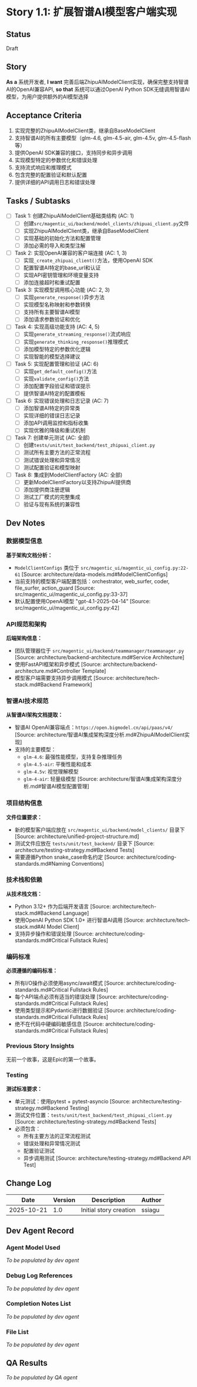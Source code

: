 # Story 1.1: 扩展智谱AI模型客户端实现

## Status
Draft

## Story

**As a** 系统开发者,
**I want** 完善后端ZhipuAIModelClient实现，确保完整支持智谱AI的OpenAI兼容API,
**so that** 系统可以通过OpenAI Python SDK无缝调用智谱AI模型，为用户提供额外的AI模型选择

## Acceptance Criteria

1. 实现完整的ZhipuAIModelClient类，继承自BaseModelClient
2. 支持智谱AI的所有主要模型（glm-4.6, glm-4.5-air, glm-4.5v, glm-4.5-flash等）
3. 提供OpenAI SDK兼容的接口，支持同步和异步调用
4. 实现模型特定的参数优化和错误处理
5. 支持流式响应和推理模式
6. 包含完整的配置验证和默认配置
7. 提供详细的API调用日志和错误处理

## Tasks / Subtasks

- [ ] Task 1: 创建ZhipuAIModelClient基础类结构 (AC: 1)
  - [ ] 创建`src/magentic_ui/backend/model_clients/zhipuai_client.py`文件
  - [ ] 实现ZhipuAIModelClient类，继承自BaseModelClient
  - [ ] 实现基础的初始化方法和配置管理
  - [ ] 添加必需的导入和类型注解

- [ ] Task 2: 实现OpenAI兼容的客户端连接 (AC: 1, 3)
  - [ ] 实现`_create_zhipuai_client()`方法，使用OpenAI SDK
  - [ ] 配置智谱AI特定的base_url和认证
  - [ ] 实现API密钥管理和环境变量支持
  - [ ] 添加连接超时和重试配置

- [ ] Task 3: 实现模型调用核心功能 (AC: 2, 3)
  - [ ] 实现`generate_response()`异步方法
  - [ ] 实现模型名称映射和参数转换
  - [ ] 支持所有主要智谱AI模型
  - [ ] 添加请求参数验证和优化

- [ ] Task 4: 实现高级功能支持 (AC: 4, 5)
  - [ ] 实现`generate_streaming_response()`流式响应
  - [ ] 实现`generate_thinking_response()`推理模式
  - [ ] 添加模型特定的参数优化逻辑
  - [ ] 实现智能的模型选择建议

- [ ] Task 5: 实现配置管理和验证 (AC: 6)
  - [ ] 实现`get_default_config()`方法
  - [ ] 实现`validate_config()`方法
  - [ ] 添加配置字段验证和错误提示
  - [ ] 提供智谱AI特定的配置模板

- [ ] Task 6: 实现错误处理和日志记录 (AC: 7)
  - [ ] 添加智谱AI特定的异常类
  - [ ] 实现详细的错误日志记录
  - [ ] 添加API调用监控和指标收集
  - [ ] 实现优雅的降级和重试机制

- [ ] Task 7: 创建单元测试 (AC: 全部)
  - [ ] 创建`tests/unit/test_backend/test_zhipuai_client.py`
  - [ ] 测试所有主要方法的正常流程
  - [ ] 测试错误处理和异常情况
  - [ ] 测试配置验证和模型映射

- [ ] Task 8: 集成到ModelClientFactory (AC: 全部)
  - [ ] 更新ModelClientFactory以支持ZhipuAI提供商
  - [ ] 添加提供商注册逻辑
  - [ ] 测试工厂模式的完整集成
  - [ ] 验证与现有系统的兼容性

## Dev Notes

### 数据模型信息
**基于架构文档分析：**
- `ModelClientConfigs` 类位于 `src/magentic_ui/magentic_ui_config.py:22-61` [Source: architecture/data-models.md#ModelClientConfigs]
- 当前支持的模型客户端配置包括：orchestrator, web_surfer, coder, file_surfer, action_guard [Source: src/magentic_ui/magentic_ui_config.py:33-37]
- 默认配置使用OpenAI模型 "gpt-4.1-2025-04-14" [Source: src/magentic_ui/magentic_ui_config.py:42]

### API规范和架构
**后端架构信息：**
- 团队管理器位于 `src/magentic_ui/backend/teammanager/teammanager.py` [Source: architecture/backend-architecture.md#Service Architecture]
- 使用FastAPI框架和异步模式 [Source: architecture/backend-architecture.md#Controller Template]
- 模型客户端需要支持异步调用模式 [Source: architecture/tech-stack.md#Backend Framework]

### 智谱AI技术规范
**从智谱AI架构文档提取：**
- 智谱AI OpenAI兼容端点：`https://open.bigmodel.cn/api/paas/v4/` [Source: architecture/智谱AI集成架构深度分析.md#ZhipuAIModelClient实现]
- 支持的主要模型：
  - `glm-4.6`: 最强性能模型，支持复杂推理任务
  - `glm-4.5-air`: 平衡性能和成本
  - `glm-4.5v`: 视觉理解模型
  - `glm-4-air`: 轻量级模型 [Source: architecture/智谱AI集成架构深度分析.md#智谱AI模型配置管理]

### 项目结构信息
**文件位置要求：**
- 新的模型客户端应放在 `src/magentic_ui/backend/model_clients/` 目录下 [Source: architecture/unified-project-structure.md]
- 测试文件应放在 `tests/unit/test_backend/` 目录下 [Source: architecture/testing-strategy.md#Backend Tests]
- 需要遵循Python snake_case命名约定 [Source: architecture/coding-standards.md#Naming Conventions]

### 技术栈和依赖
**从技术栈文档：**
- Python 3.12+ 作为后端开发语言 [Source: architecture/tech-stack.md#Backend Language]
- 使用OpenAI Python SDK 1.0+ 进行智谱AI调用 [Source: architecture/tech-stack.md#AI Model Client]
- 支持异步操作和错误处理 [Source: architecture/coding-standards.md#Critical Fullstack Rules]

### 编码标准
**必须遵循的编码标准：**
- 所有I/O操作必须使用async/await模式 [Source: architecture/coding-standards.md#Critical Fullstack Rules]
- 每个API端点必须有适当的错误处理 [Source: architecture/coding-standards.md#Critical Fullstack Rules]
- 使用类型提示和Pydantic进行数据验证 [Source: architecture/coding-standards.md#Critical Fullstack Rules]
- 绝不在代码中硬编码敏感信息 [Source: architecture/coding-standards.md#Critical Fullstack Rules]

### Previous Story Insights
无前一个故事，这是Epic的第一个故事。

### Testing
**测试标准要求：**
- 单元测试：使用pytest + pytest-asyncio [Source: architecture/testing-strategy.md#Backend Testing]
- 测试文件位置：`tests/unit/test_backend/test_zhipuai_client.py` [Source: architecture/testing-strategy.md#Backend Tests]
- 必须包含：
  - 所有主要方法的正常流程测试
  - 错误处理和异常情况测试
  - 配置验证测试
  - 异步调用测试 [Source: architecture/testing-strategy.md#Backend API Test]

## Change Log

| Date | Version | Description | Author |
|------|---------|-------------|--------|
| 2025-10-21 | 1.0 | Initial story creation | ssiagu |

## Dev Agent Record

### Agent Model Used
*To be populated by dev agent*

### Debug Log References
*To be populated by dev agent*

### Completion Notes List
*To be populated by dev agent*

### File List
*To be populated by dev agent*

## QA Results
*To be populated by QA agent*